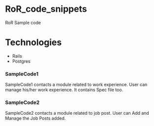 # RoR_code_snippets

RoR Sample code

# Technologies
  - Rails
  - Postgres 

### SampleCode1
SampleCode1 contacts a module related to work experience. User can manage his/her work experience. It contains Spec file too.

### SampleCode2
SampleCode2 contacts a module related to job post. User can Add and Manage the Job Posts added.

